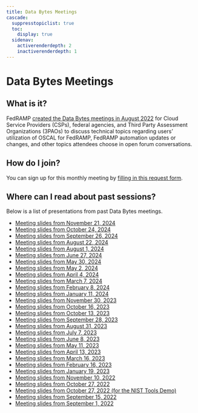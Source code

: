 ```yaml
---
title: Data Bytes Meetings
cascade:
  suppresstopiclist: true
  toc:
    display: true
  sidenav:
    activerenderdepth: 2
    inactiverenderdepth: 1
---
```


# Data Bytes Meetings

## What is it?

FedRAMP [created the Data Bytes meetings in August 2022](https://www.fedramp.gov/blog/2022-08-18-fedramp-launches-oscal-developer-data-bites-series/) for Cloud Service Providers (CSPs), federal agencies, and Third Party Assessment Organizations (3PAOs) to discuss technical topics regarding users’ utilization of OSCAL for FedRAMP, FedRAMP automation updates or changes, and other topics attendees choose in open forum conversations.

## How do I join?

You can sign up for this monthly meeting by [filling in this request form](https://docs.google.com/forms/d/1XgP_CZTfIh_ahdPJ6V2eBxIRCQ6wqT34ZFEWCApN9i4/edit).

## Where can I read about past sessions?

Below is a list of presentations from past Data Bytes meetings.

- [Meeting slides from November 21, 2024](/pdf/developer_data_bytes_20241121.pdf)
- [Meeting slides from October 24, 2024](/pdf/developer_data_bytes_20241024.pdf)
- [Meeting slides from September 26, 2024](/pdf/developer_data_bytes_20240926.pdf)
- [Meeting slides from August 22, 2024](/pdf/developer_data_bytes_20240822.pdf)
- [Meeting slides from August 1, 2024](/pdf/developer_data_bytes_20240801.pdf)
- [Meeting slides from June 27, 2024](/pdf/developer_data_bytes_20240627.pdf)
- [Meeting slides from May 30, 2024](/pdf/developer_data_bytes_20240530.pdf)
- [Meeting slides from May 2, 2024](/pdf/developer_data_bytes_20240502.pdf)
- [Meeting slides from April 4, 2024](/pdf/developer_data_bytes_20240404.pdf)
- [Meeting slides from March 7, 2024](/pdf/developer_data_bytes_20240307.pdf)
- [Meeting slides from February 8, 2024](/pdf/developer_data_bytes_20240208.pdf)
- [Meeting slides from January 11, 2024](/pdf/developer_data_bytes_20240111.pdf)
- [Meeting slides from November 30, 2023](/pdf/developer_data_bytes_20231130.pdf)
- [Meeting slides from October 16, 2023](/pdf/developer_data_bytes_20231016.pdf)
- [Meeting slides from October 13, 2023](/pdf/developer_data_bytes_20231013.pdf)
- [Meeting slides from September 28, 2023](/pdf/developer_data_bytes_20230928.pdf)
- [Meeting slides from August 31, 2023](/pdf/developer_data_bytes_20230831.pdf)
- [Meeting slides from July 7, 2023](/pdf/developer_data_bytes_20230706.pdf)
- [Meeting slides from June 8, 2023](/pdf/developer_data_bytes_20230608.pdf)
- [Meeting slides from May 11, 2023](/pdf/developer_data_bytes_20230511.pdf)
- [Meeting slides from April 13, 2023](/pdf/developer_data_bytes_20230413.pdf)
- [Meeting slides from March 16, 2023](/pdf/developer_data_bytes_20230316.pdf)
- [Meeting slides from February 16, 2023](/pdf/developer_data_bytes_20230216.pdf)
- [Meeting slides from January 19, 2023](/pdf/developer_data_bytes_20230119.pdf)
- [Meeting slides from November 10, 2022](/pdf/developer_data_bytes_20221110.pdf)
- [Meeting slides from October 27, 2022](/pdf/developer_data_bytes_20221027.pdf)
- [Meeting slides from October 27, 2022 (for the NIST Tools Demo)](/pdf/developer_data_bytes_20221027_NIST_tools_demo.pdf)
- [Meeting slides from September 15, 2022](/pdf/developer_data_bytes_20220915.pdf)
- [Meeting slides from September 1, 2022](/pdf/developer_data_bytes_20220901.pdf)


